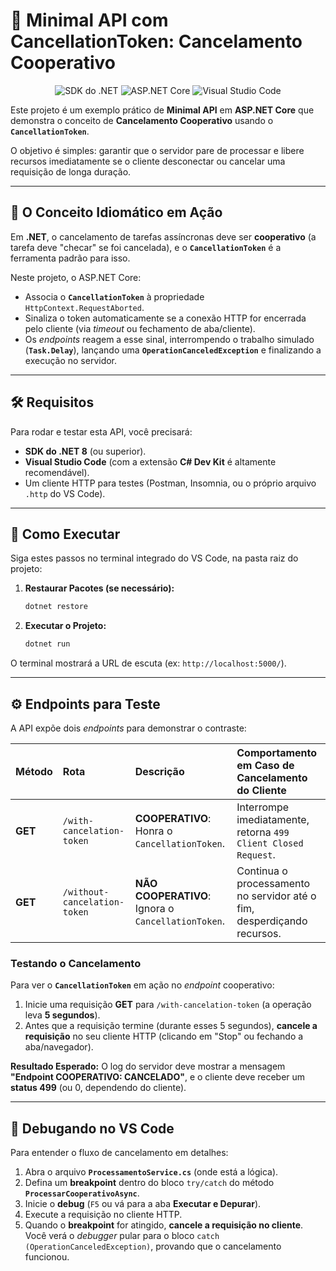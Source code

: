 # 🚀 Minimal API com CancellationToken: Cancelamento Cooperativo

<p align="center">
  <img src="https://img.shields.io/badge/.NET-512BD4?style=for-the-badge&logo=dotnet&logoColor=white" alt="SDK do .NET" />
  <img src="https://img.shields.io/badge/ASP.NET%20Core-512BD4?style=for-the-badge&logo=dot-net&logoColor=white" alt="ASP.NET Core" />
  <img src="https://img.shields.io/badge/VS%20Code-007ACC?style=for-the-badge&logo=visual-studio-code&logoColor=white" alt="Visual Studio Code" />
</p>

Este projeto é um exemplo prático de **Minimal API** em **ASP.NET Core** que demonstra o conceito de **Cancelamento Cooperativo** usando o **`CancellationToken`**.

O objetivo é simples: garantir que o servidor pare de processar e libere recursos imediatamente se o cliente desconectar ou cancelar uma requisição de longa duração.

---

## 🌟 O Conceito Idiomático em Ação

Em **.NET**, o cancelamento de tarefas assíncronas deve ser **cooperativo** (a tarefa deve "checar" se foi cancelada), e o **`CancellationToken`** é a ferramenta padrão para isso.

Neste projeto, o ASP.NET Core:
* Associa o **`CancellationToken`** à propriedade `HttpContext.RequestAborted`.
* Sinaliza o token automaticamente se a conexão HTTP for encerrada pelo cliente (via *timeout* ou fechamento de aba/cliente).
* Os *endpoints* reagem a esse sinal, interrompendo o trabalho simulado (**`Task.Delay`**), lançando uma **`OperationCanceledException`** e finalizando a execução no servidor.

---

## 🛠️ Requisitos

Para rodar e testar esta API, você precisará:

* **SDK do .NET 8** (ou superior).
* **Visual Studio Code** (com a extensão **C# Dev Kit** é altamente recomendável).
* Um cliente HTTP para testes (Postman, Insomnia, ou o próprio arquivo `.http` do VS Code).

---

## 🏃 Como Executar

Siga estes passos no terminal integrado do VS Code, na pasta raiz do projeto:

1.  **Restaurar Pacotes (se necessário):**
    ```bash
    dotnet restore
    ```
2.  **Executar o Projeto:**
    ```bash
    dotnet run
    ```
O terminal mostrará a URL de escuta (ex: `http://localhost:5000/`).

---

## ⚙️ Endpoints para Teste

A API expõe dois *endpoints* para demonstrar o contraste:

| Método | Rota | Descrição | Comportamento em Caso de Cancelamento do Cliente |
| :--- | :--- | :--- | :--- |
| **GET** | `/with-cancelation-token` | **COOPERATIVO**: Honra o `CancellationToken`. | Interrompe imediatamente, retorna `499 Client Closed Request`. |
| **GET** | `/without-cancelation-token` | **NÃO COOPERATIVO**: Ignora o `CancellationToken`. | Continua o processamento no servidor até o fim, desperdiçando recursos. |

### Testando o Cancelamento

Para ver o **`CancellationToken`** em ação no *endpoint* cooperativo:

1.  Inicie uma requisição **GET** para `/with-cancelation-token` (a operação leva **5 segundos**).
2.  Antes que a requisição termine (durante esses 5 segundos), **cancele a requisição** no seu cliente HTTP (clicando em "Stop" ou fechando a aba/navegador).

**Resultado Esperado:** O log do servidor deve mostrar a mensagem **"Endpoint COOPERATIVO: CANCELADO"**, e o cliente deve receber um **status 499** (ou 0, dependendo do cliente).

---

## 🔎 Debugando no VS Code

Para entender o fluxo de cancelamento em detalhes:

1.  Abra o arquivo **`ProcessamentoService.cs`** (onde está a lógica).
2.  Defina um **breakpoint** dentro do bloco `try/catch` do método **`ProcessarCooperativoAsync`**.
3.  Inicie o **debug** (`F5` ou vá para a aba **Executar e Depurar**).
4.  Execute a requisição no cliente HTTP.
5.  Quando o **breakpoint** for atingido, **cancele a requisição no cliente**. Você verá o *debugger* pular para o bloco `catch (OperationCanceledException)`, provando que o cancelamento funcionou.
